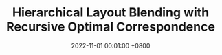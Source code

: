 ---
title:          "Hierarchical Layout Blending with Recursive Optimal Correspondence"
date:           2022-11-01 00:01:00 +0800
selected:       true
pub:            "ACM Transactions on Graphics (Proceedings of SIGGRAPH Asia 2022)"
pub_date:       "2022"
# abstract: >-
cover:          /assets/images/covers/layoutblending.jpg
authors:
- Pengfei Xu
- Yifan Li
- Zhijin Yang
- Weiran Shi
- Hongbo Fu
- Hui Huang
links:
  # Paper: 
  Project: https://vcc.tech/research/2022/HierarchiLayout
  Code: https://github.com/lyf7115/LayoutBlending
---